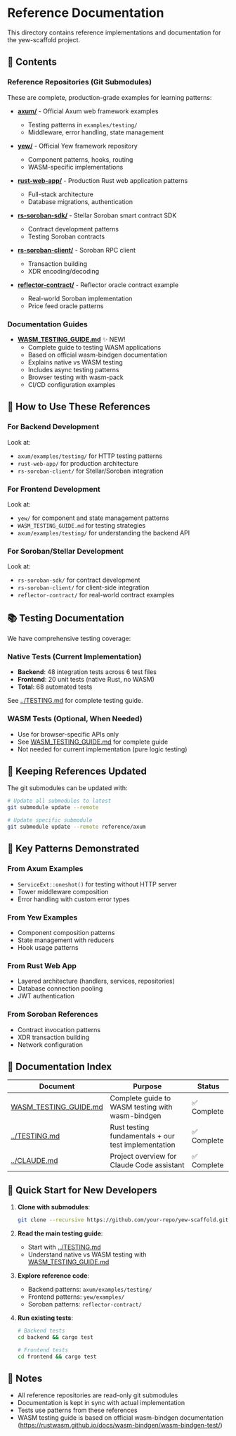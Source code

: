 # Reference Documentation

This directory contains reference implementations and documentation for the yew-scaffold project.

## 📁 Contents

### Reference Repositories (Git Submodules)

These are complete, production-grade examples for learning patterns:

- **[axum/](axum/)** - Official Axum web framework examples
  - Testing patterns in `examples/testing/`
  - Middleware, error handling, state management

- **[yew/](yew/)** - Official Yew framework repository
  - Component patterns, hooks, routing
  - WASM-specific implementations

- **[rust-web-app/](rust-web-app/)** - Production Rust web application patterns
  - Full-stack architecture
  - Database migrations, authentication

- **[rs-soroban-sdk/](rs-soroban-sdk/)** - Stellar Soroban smart contract SDK
  - Contract development patterns
  - Testing Soroban contracts

- **[rs-soroban-client/](rs-soroban-client/)** - Soroban RPC client
  - Transaction building
  - XDR encoding/decoding

- **[reflector-contract/](reflector-contract/)** - Reflector oracle contract example
  - Real-world Soroban implementation
  - Price feed oracle patterns

### Documentation Guides

- **[WASM_TESTING_GUIDE.md](WASM_TESTING_GUIDE.md)** ✨ NEW!
  - Complete guide to testing WASM applications
  - Based on official wasm-bindgen documentation
  - Explains native vs WASM testing
  - Includes async testing patterns
  - Browser testing with wasm-pack
  - CI/CD configuration examples

## 🎯 How to Use These References

### For Backend Development

Look at:
- `axum/examples/testing/` for HTTP testing patterns
- `rust-web-app/` for production architecture
- `rs-soroban-client/` for Stellar/Soroban integration

### For Frontend Development

Look at:
- `yew/` for component and state management patterns
- `WASM_TESTING_GUIDE.md` for testing strategies
- `axum/examples/testing/` for understanding the backend API

### For Soroban/Stellar Development

Look at:
- `rs-soroban-sdk/` for contract development
- `rs-soroban-client/` for client-side integration
- `reflector-contract/` for real-world contract examples

## 📚 Testing Documentation

We have comprehensive testing coverage:

### Native Tests (Current Implementation)
- **Backend**: 48 integration tests across 6 test files
- **Frontend**: 20 unit tests (native Rust, no WASM)
- **Total**: 68 automated tests

See [../TESTING.md](../TESTING.md) for complete testing guide.

### WASM Tests (Optional, When Needed)
- Use for browser-specific APIs only
- See [WASM_TESTING_GUIDE.md](WASM_TESTING_GUIDE.md) for complete guide
- Not needed for current implementation (pure logic testing)

## 🔄 Keeping References Updated

The git submodules can be updated with:

```bash
# Update all submodules to latest
git submodule update --remote

# Update specific submodule
git submodule update --remote reference/axum
```

## 🌟 Key Patterns Demonstrated

### From Axum Examples
- `ServiceExt::oneshot()` for testing without HTTP server
- Tower middleware composition
- Error handling with custom error types

### From Yew Examples
- Component composition patterns
- State management with reducers
- Hook usage patterns

### From Rust Web App
- Layered architecture (handlers, services, repositories)
- Database connection pooling
- JWT authentication

### From Soroban References
- Contract invocation patterns
- XDR transaction building
- Network configuration

## 📖 Documentation Index

| Document | Purpose | Status |
|----------|---------|--------|
| [WASM_TESTING_GUIDE.md](WASM_TESTING_GUIDE.md) | Complete guide to WASM testing with wasm-bindgen | ✅ Complete |
| [../TESTING.md](../TESTING.md) | Rust testing fundamentals + our test implementation | ✅ Complete |
| [../CLAUDE.md](../CLAUDE.md) | Project overview for Claude Code assistant | ✅ Complete |

## 🚀 Quick Start for New Developers

1. **Clone with submodules**:
   ```bash
   git clone --recursive https://github.com/your-repo/yew-scaffold.git
   ```

2. **Read the main testing guide**:
   - Start with [../TESTING.md](../TESTING.md)
   - Understand native vs WASM testing with [WASM_TESTING_GUIDE.md](WASM_TESTING_GUIDE.md)

3. **Explore reference code**:
   - Backend patterns: `axum/examples/testing/`
   - Frontend patterns: `yew/examples/`
   - Soroban patterns: `reflector-contract/`

4. **Run existing tests**:
   ```bash
   # Backend tests
   cd backend && cargo test

   # Frontend tests
   cd frontend && cargo test
   ```

## 📝 Notes

- All reference repositories are read-only git submodules
- Documentation is kept in sync with actual implementation
- Tests use patterns from these references
- WASM testing guide is based on official wasm-bindgen documentation (https://rustwasm.github.io/docs/wasm-bindgen/wasm-bindgen-test/)
